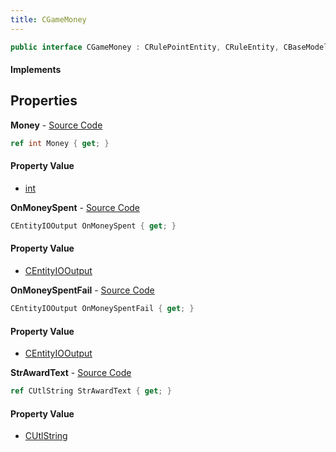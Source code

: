 ```yaml
---
title: CGameMoney
---
```


```csharp
public interface CGameMoney : CRulePointEntity, CRuleEntity, CBaseModelEntity, CBaseEntity, CEntityInstance, ISchemaClass<CEntityInstance>, ISchemaClass<CBaseEntity>, ISchemaClass<CBaseModelEntity>, ISchemaClass<CRuleEntity>, ISchemaClass<CRulePointEntity>, ISchemaClass<CGameMoney>, ISchemaField, ISchemaClass, INativeHandle
```

#### Implements

## Properties

**Money** - [Source Code](https://github.com/swiftly-solution/swiftlys2/blob/master/managed/src/SwiftlyS2.Generated/Schemas/Interfaces/CGameMoney.cs#L20)

```csharp
ref int Money { get; }
```

#### Property Value

- [int](https://learn.microsoft.com/dotnet/api/system.int32)

**OnMoneySpent** - [Source Code](https://github.com/swiftly-solution/swiftlys2/blob/master/managed/src/SwiftlyS2.Generated/Schemas/Interfaces/CGameMoney.cs#L16)

```csharp
CEntityIOOutput OnMoneySpent { get; }
```

#### Property Value

- [CEntityIOOutput](/docs/api/shared/schemadefinitions/centityiooutput)

**OnMoneySpentFail** - [Source Code](https://github.com/swiftly-solution/swiftlys2/blob/master/managed/src/SwiftlyS2.Generated/Schemas/Interfaces/CGameMoney.cs#L18)

```csharp
CEntityIOOutput OnMoneySpentFail { get; }
```

#### Property Value

- [CEntityIOOutput](/docs/api/shared/schemadefinitions/centityiooutput)

**StrAwardText** - [Source Code](https://github.com/swiftly-solution/swiftlys2/blob/master/managed/src/SwiftlyS2.Generated/Schemas/Interfaces/CGameMoney.cs#L22)

```csharp
ref CUtlString StrAwardText { get; }
```

#### Property Value

- [CUtlString](/docs/api/shared/natives/cutlstring)

